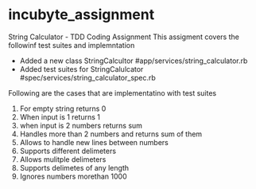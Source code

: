# incubyte_assignment
String Calculator - TDD Coding Assignment
This assigment covers the followinf test suites and implemntation

*  Added a new class StringCalcultor #app/services/string_calculator.rb
*  Added test suites for StringCalulcator #spec/services/string_calculator_spec.rb

Following are the cases that are implementatino with test suites

1. For empty string returns 0
2. When input is 1 returns 1
3. when input is 2 numbers returns sum 
4. Handles more than 2 numbers and returns sum of them
5. Allows to handle new lines between numbers
6. Supports different delimeters
7. Allows mulitple delimeters 
8. Supports delimetes of any length
9. Ignores numbers morethan 1000